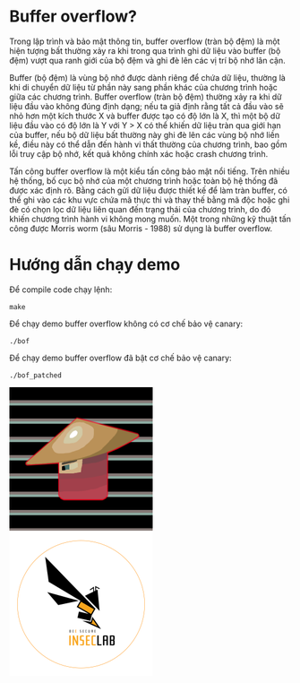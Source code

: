 # Buffer overflow?

Trong lập trình và bảo mật thông tin, buffer overflow (tràn bộ đệm) là một hiện tượng bất thường xảy ra khi trong qua trình ghi dữ liệu vào buffer (bộ đệm) vượt qua ranh giới của bộ đệm và ghi đè lên các vị trí bộ nhớ lân cận.

Buffer (bộ đệm) là vùng bộ nhớ được dành riêng để chứa dữ liệu, thường là khi di chuyển dữ liệu từ phần này sang phần khác của chương trình hoặc giữa các chương trình. Buffer overflow (tràn bộ đệm) thường xảy ra khi dữ liệu đầu vào không đúng định dạng; nếu ta giả định rằng tất cả đầu vào sẽ nhỏ hơn một kích thước X và buffer được tạo có độ lớn là X, thì một bộ dữ liệu đầu vào có độ lớn là Y với Y > X có thể khiến dữ liệu tràn qua giới hạn của buffer, nếu bộ dữ liệu bất thường này ghi đè lên các vùng bộ nhớ liền kề, điều này có thể dẫn đến hành vi thất thường của chương trình, bao gồm lỗi truy cập bộ nhớ, kết quả không chính xác hoặc crash chương trình.

Tấn công buffer overflow là một kiểu tấn công bảo mật nổi tiếng. Trên nhiều hệ thống, bố cục bộ nhớ của một chương trình hoặc toàn bộ hệ thống đã được xác định rõ. Bằng cách gửi dữ liệu được thiết kế để làm tràn buffer, có thể ghi vào các khu vực chứa mã thực thi và thay thế bằng mã độc hoặc ghi đè có chọn lọc dữ liệu liên quan đến trạng thái của chương trình, do đó khiến chương trình hành vi không mong muốn. Một trong những kỹ thuật tấn công được Morris worm (sâu Morris - 1988) sử dụng là buffer overflow.

# Hướng dẫn chạy demo

Để compile code chạy lệnh:
```
make
```

Để chạy demo buffer overflow không có cơ chế bảo vệ canary:
```
./bof
```

Để chạy demo buffer overflow đã bật cơ chế bảo vệ canary:
```
./bof_patched
```

<img src="https://github.com/vnPwners/collaborators-and-sponsors/raw/main/self/vnpwners.png" alt="" width="256" height="256"/> <img src="https://github.com/vnPwners/collaborators-and-sponsors/raw/main/uit-inseclab/logo_inseclab-03.png" alt="" width="256" height="256"/>

